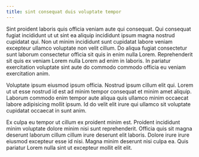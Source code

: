 ```yaml
---
title: sint consequat duis voluptate tempor
---
```


Sint proident laboris quis officia veniam aute qui consequat. Qui consequat fugiat incididunt ut ut sint ea aliquip incididunt ipsum magna nostrud cupidatat qui. Non ut minim incididunt sunt cupidatat labore veniam excepteur ullamco voluptate non velit cillum. Do aliqua fugiat consectetur sunt laborum consectetur officia sit quis in enim nulla Lorem. Reprehenderit sit quis ex veniam Lorem nulla Lorem ad enim in laboris. In pariatur exercitation voluptate sint aute do commodo commodo officia eu veniam exercitation anim.

Voluptate ipsum eiusmod ipsum officia. Nostrud ipsum cillum elit qui. Lorem ut ut esse nostrud id est ad minim tempor consequat et minim amet aliquip. Laborum commodo enim tempor aute aliqua quis ullamco minim occaecat labore adipisicing mollit ipsum. Id do velit elit irure qui ullamco sit voluptate cupidatat occaecat in sunt anim.

Ex culpa eu tempor ut cillum ex proident minim est. Proident incididunt minim voluptate dolore minim nisi sunt reprehenderit. Officia quis sit magna deserunt laborum cillum cillum irure deserunt elit laboris. Dolore irure irure eiusmod excepteur esse id nisi. Magna minim deserunt nisi culpa ea. Quis pariatur Lorem nulla sint ut excepteur mollit elit elit.